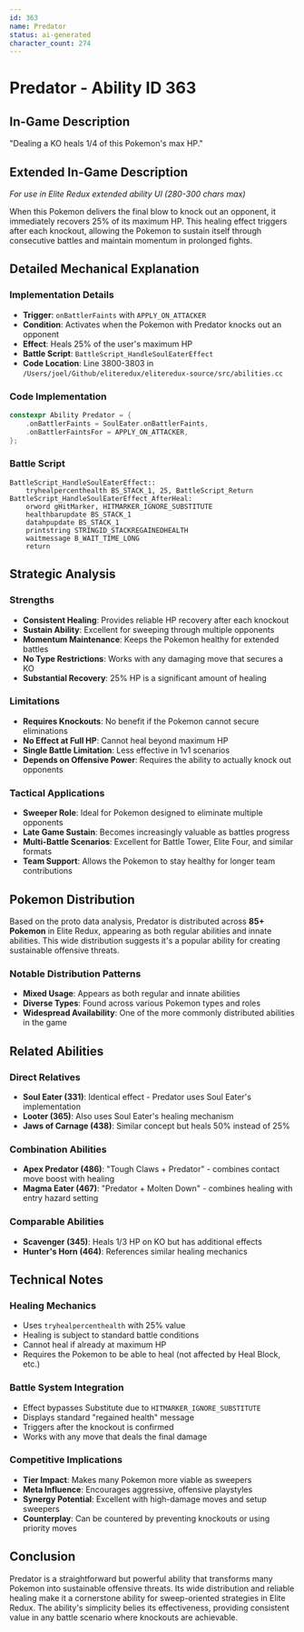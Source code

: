 ```yaml
---
id: 363
name: Predator
status: ai-generated
character_count: 274
---
```


# Predator - Ability ID 363

## In-Game Description
"Dealing a KO heals 1/4 of this Pokemon's max HP."

## Extended In-Game Description
*For use in Elite Redux extended ability UI (280-300 chars max)*

When this Pokemon delivers the final blow to knock out an opponent, it immediately recovers 25% of its maximum HP. This healing effect triggers after each knockout, allowing the Pokemon to sustain itself through consecutive battles and maintain momentum in prolonged fights.

## Detailed Mechanical Explanation

### Implementation Details
- **Trigger**: `onBattlerFaints` with `APPLY_ON_ATTACKER`
- **Condition**: Activates when the Pokemon with Predator knocks out an opponent
- **Effect**: Heals 25% of the user's maximum HP
- **Battle Script**: `BattleScript_HandleSoulEaterEffect`
- **Code Location**: Line 3800-3803 in `/Users/joel/Github/eliteredux/eliteredux-source/src/abilities.cc`

### Code Implementation
```cpp
constexpr Ability Predator = {
    .onBattlerFaints = SoulEater.onBattlerFaints,
    .onBattlerFaintsFor = APPLY_ON_ATTACKER,
};
```

### Battle Script
```assembly
BattleScript_HandleSoulEaterEffect::
    tryhealpercenthealth BS_STACK_1, 25, BattleScript_Return
BattleScript_HandleSoulEaterEffect_AfterHeal:
    orword gHitMarker, HITMARKER_IGNORE_SUBSTITUTE
    healthbarupdate BS_STACK_1
    datahpupdate BS_STACK_1
    printstring STRINGID_STACKREGAINEDHEALTH
    waitmessage B_WAIT_TIME_LONG
    return
```

## Strategic Analysis

### Strengths
- **Consistent Healing**: Provides reliable HP recovery after each knockout
- **Sustain Ability**: Excellent for sweeping through multiple opponents
- **Momentum Maintenance**: Keeps the Pokemon healthy for extended battles
- **No Type Restrictions**: Works with any damaging move that secures a KO
- **Substantial Recovery**: 25% HP is a significant amount of healing

### Limitations
- **Requires Knockouts**: No benefit if the Pokemon cannot secure eliminations
- **No Effect at Full HP**: Cannot heal beyond maximum HP
- **Single Battle Limitation**: Less effective in 1v1 scenarios
- **Depends on Offensive Power**: Requires the ability to actually knock out opponents

### Tactical Applications
- **Sweeper Role**: Ideal for Pokemon designed to eliminate multiple opponents
- **Late Game Sustain**: Becomes increasingly valuable as battles progress
- **Multi-Battle Scenarios**: Excellent for Battle Tower, Elite Four, and similar formats
- **Team Support**: Allows the Pokemon to stay healthy for longer team contributions

## Pokemon Distribution

Based on the proto data analysis, Predator is distributed across **85+ Pokemon** in Elite Redux, appearing as both regular abilities and innate abilities. This wide distribution suggests it's a popular ability for creating sustainable offensive threats.

### Notable Distribution Patterns
- **Mixed Usage**: Appears as both regular and innate abilities
- **Diverse Types**: Found across various Pokemon types and roles
- **Widespread Availability**: One of the more commonly distributed abilities in the game

## Related Abilities

### Direct Relatives
- **Soul Eater (331)**: Identical effect - Predator uses Soul Eater's implementation
- **Looter (365)**: Also uses Soul Eater's healing mechanism
- **Jaws of Carnage (438)**: Similar concept but heals 50% instead of 25%

### Combination Abilities
- **Apex Predator (486)**: "Tough Claws + Predator" - combines contact move boost with healing
- **Magma Eater (467)**: "Predator + Molten Down" - combines healing with entry hazard setting

### Comparable Abilities
- **Scavenger (345)**: Heals 1/3 HP on KO but has additional effects
- **Hunter's Horn (464)**: References similar healing mechanics

## Technical Notes

### Healing Mechanics
- Uses `tryhealpercenthealth` with 25% value
- Healing is subject to standard battle conditions
- Cannot heal if already at maximum HP
- Requires the Pokemon to be able to heal (not affected by Heal Block, etc.)

### Battle System Integration
- Effect bypasses Substitute due to `HITMARKER_IGNORE_SUBSTITUTE`
- Displays standard "regained health" message
- Triggers after the knockout is confirmed
- Works with any move that deals the final damage

### Competitive Implications
- **Tier Impact**: Makes many Pokemon more viable as sweepers
- **Meta Influence**: Encourages aggressive, offensive playstyles
- **Synergy Potential**: Excellent with high-damage moves and setup sweepers
- **Counterplay**: Can be countered by preventing knockouts or using priority moves

## Conclusion

Predator is a straightforward but powerful ability that transforms many Pokemon into sustainable offensive threats. Its wide distribution and reliable healing make it a cornerstone ability for sweep-oriented strategies in Elite Redux. The ability's simplicity belies its effectiveness, providing consistent value in any battle scenario where knockouts are achievable.